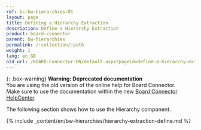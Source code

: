 ```yaml
---
ref: bc-bw-hierarchies-01
layout: page
title: Defining a Hierarchy Extraction
description: Define a Hierarchy Extraction
product: board-connector
parent: bw-hierarchies
permalink: /:collection/:path
weight: 1
lang: en_GB
old_url: /BOARD-Connector-EN/default.aspx?pageid=define-a-hierarchy-extraction
---
```


{: .box-warning}
**Warning: Deprecated documentation** <br>
You are using the old version of the online help for Board Connector.<br>
Make sure to use the documentation within the new [Board Connector HelpCenter](https://helpcenter.theobald-software.com/board-connector/documentation/introduction/).

The following section shows how to use the Hierarchy component.

{% include _content/en/bw-hierarchies/hierarchy-extraction-define.md %}
